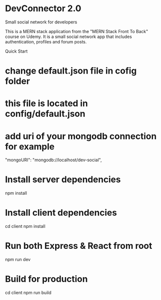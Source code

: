 # DevConnector 2.0
Small social network for developers

This is a MERN stack application from the "MERN Stack Front To Back" course on Udemy. It is a small social network app that includes authentication, profiles and forum posts.

Quick Start
# change default.json file in cofig folder

# this file is located in config/default.json

# add uri of your mongodb connection for example

 "mongoURI": "mongodb://localhost/dev-social",
 
# Install server dependencies
npm install

# Install client dependencies
cd client
npm install

# Run both Express & React from root
npm run dev

# Build for production
cd client
npm run build
